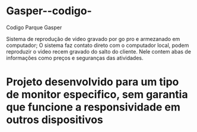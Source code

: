 # Gasper--codigo-
Codigo Parque Gasper

Sistema de reprodução de video gravado por  go pro e armezanado em computador;
O sistema faz contato direto com o computador local, podem reproduzir o video recem gravado do salto do cliente.
Nele contem abas de informações como preços e seguranças das atividades.


# Projeto desenvolvido para um tipo de monitor especifico, sem garantia que funcione a responsividade em outros dispositivos
